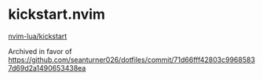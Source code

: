 # kickstart.nvim

[nvim-lua/kickstart]( https://github.com/nvim-lua/kickstart.nvim )

Archived in favor of https://github.com/seanturner026/dotfiles/commit/71d66fff42803c99685837d69d2a1490653438ea
